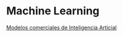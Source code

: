 # Machine Learning

[Modelos comerciales de Inteligencia Articial](machine_learning/modelos_comerciales_de_inteligencia_articial.md)
